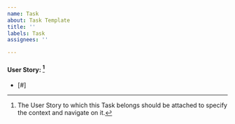```yaml
---
name: Task
about: Task Template
title: ''
labels: Task
assignees: ''

---
```


#### User Story: [^1]
- [#<Link Issue here>]

[^1]: The User Story to which this Task belongs should be attached to specify the context and navigate on it.
